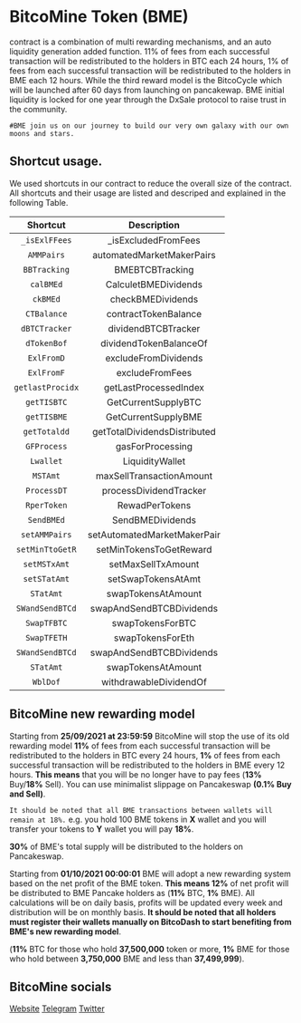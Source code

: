 # BitcoMine Token (BME)
contract is a combination of multi rewarding mechanisms, and an auto liquidity generation added function. 11% of fees from each successful transaction will be redistributed to the holders in BTC each 24 hours, 1% of fees from each successful transaction will be redistributed to the holders in BME each 12 hours. While the third reward model is the BitcoCycle which will be launched after 60 days from launching on pancakewap. BME initial liquidity is locked for one year through the DxSale protocol to raise trust in the community.
```
#BME join us on our journey to build our very own galaxy with our own moons and stars.
```


## Shortcut usage.
We used shortcuts in our contract to reduce the overall size of the contract. All shortcuts and their usage are listed and descriped and explained in the following Table.

| **Shortcut** | **Description** |
| :---: | :---: |
| `_isExlFFees` | _isExcludedFromFees |
| `AMMPairs` | automatedMarketMakerPairs |
| `BBTracking` | BMEBTCBTracking |
| `calBMEd` | CalculetBMEDividends |
| `ckBMEd` | checkBMEDividends |
| `CTBalance` | contractTokenBalance |
| `dBTCTracker` | dividendBTCBTracker |
| `dTokenBof` | dividendTokenBalanceOf |
| `ExlFromD` | excludeFromDividends |
| `ExlFromF` | excludeFromFees |
| `getlastProcidx` | getLastProcessedIndex |
| `getTISBTC` | GetCurrentSupplyBTC |
| `getTISBME` | GetCurrentSupplyBME |
| `getTotaldd` | getTotalDividendsDistributed |
| `GFProcess` | gasForProcessing |
| `Lwallet` | LiquidityWallet |
| `MSTAmt` | maxSellTransactionAmount |
| `ProcessDT` | processDividendTracker |
| `RperToken` | RewadPerTokens |
| `SendBMEd` | SendBMEDividends |
| `setAMMPairs` | setAutomatedMarketMakerPair |
| `setMinTtoGetR` | setMinTokensToGetReward |
| `setMSTxAmt` | setMaxSellTxAmount |
| `setSTatAmt` | setSwapTokensAtAmt |
| `STatAmt` | swapTokensAtAmount |
| `SWandSendBTCd` | swapAndSendBTCBDividends |
| `SwapTFBTC` | swapTokensForBTC |
| `SwapTFETH` | swapTokensForEth |
| `SWandSendBTCd` | swapAndSendBTCBDividends |
| `STatAmt` | swapTokensAtAmount |
| `WblDof` | withdrawableDividendOf |


## BitcoMine new rewarding model 
Starting from **25/09/2021 at 23:59:59** BitcoMine will stop the use of its old rewarding model **11%** of fees from each successful transaction will be redistributed to the holders in BTC every 24 hours, **1%** of fees from each successful transaction will be redistributed to the holders in BME every 12 hours. **This means** that you will be no longer have to pay fees (**13%** Buy/**18%** Sell). You can use minimalist slippage on Pancakeswap **(0.1% Buy and Sell)**.

```It should be noted that all BME transactions between wallets will remain at 18%.``` e.g. you hold 100 BME tokens in **X** wallet and you will transfer your tokens to **Y** wallet you will pay **18%**.

**30%** of BME's total supply will be distributed to the holders on Pancakeswap.

Starting from **01/10/2021 00:00:01** BME will adopt a new rewarding system based on the net profit of the BME token. **This means 12%** of net profit will be distributed to BME Pancake holders as (**11%** BTC, **1%** BME). All calculations will be on daily basis, profits will be updated every week and distribution will be on monthly basis. **It should be noted that all holders must register their wallets manually on BitcoDash to start benefiting from BME's new rewarding model**.

(**11%** BTC for those who hold **37,500,000** token or more, **1%** BME for those who hold between **3,750,000** BME and less than **37,499,999**).


## BitcoMine socials
[Website](https://BitcoMineToken.com)
[Telegram](https://t.me/BitcoMineToken)
[Twitter](https://twitter.com/BitcoMineToken)
